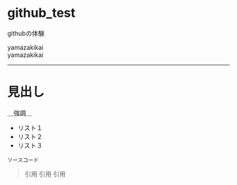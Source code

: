 # github_test
githubの体験


yamazakikai  
yamazakikai  

---

# 見出し

＿強調＿

* リスト１
* リスト２
* リスト３

`ソースコード`

> 引用
> 引用
> 引用
